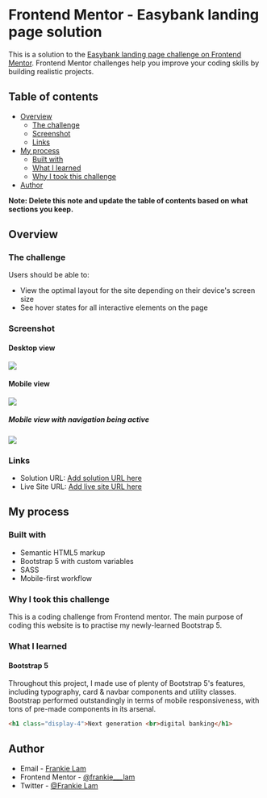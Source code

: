 # Frontend Mentor - Easybank landing page solution

This is a solution to the [Easybank landing page challenge on Frontend Mentor](https://www.frontendmentor.io/challenges/easybank-landing-page-WaUhkoDN). Frontend Mentor challenges help you improve your coding skills by building realistic projects. 

## Table of contents

- [Overview](#overview)
  - [The challenge](#the-challenge)
  - [Screenshot](#screenshot)
  - [Links](#links)
- [My process](#my-process)
  - [Built with](#built-with)
  - [What I learned](#what-i-learned)
  - [Why I took this challenge](#why-I-took-this-challenge)
- [Author](#author)

**Note: Delete this note and update the table of contents based on what sections you keep.**

## Overview

### The challenge

Users should be able to:

- View the optimal layout for the site depending on their device's screen size
- See hover states for all interactive elements on the page

### Screenshot

#### Desktop view
![](./desktop-view.png)

#### Mobile view
![](./mobile-view.png)

##### Mobile view with navigation being active
![](./mobile-navigation.png)

### Links

- Solution URL: [Add solution URL here](https://your-solution-url.com)
- Live Site URL: [Add live site URL here](https://your-live-site-url.com)

## My process

### Built with

- Semantic HTML5 markup
- Bootstrap 5 with custom variables
- SASS
- Mobile-first workflow

### Why I took this challenge
This is a coding challenge from Frontend mentor. The main purpose of coding this website is to practise my newly-learned Bootstrap 5.


### What I learned

#### Bootstrap 5
Throughout this project, I made use of plenty of Bootstrap 5's features, including typography, card & navbar components and utility classes.
Bootstrap performed outstandingly in terms of mobile responsiveness, with tons of pre-made components in its arsenal.

```html
<h1 class="display-4">Next generation <br>digital banking</h1>
```

## Author

- Email - [Frankie Lam](frankiechunfai@gmail.com)
- Frontend Mentor - [@frankie___lam](https://www.instagram.com/frankie___lam)
- Twitter - [@Frankie Lam](https://www.facebook.com/frankiecflam)